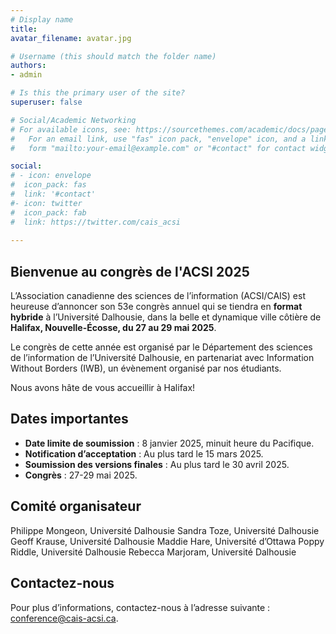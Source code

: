 ```yaml
---
# Display name
title: 	
avatar_filename: avatar.jpg

# Username (this should match the folder name)
authors:
- admin

# Is this the primary user of the site?
superuser: false

# Social/Academic Networking
# For available icons, see: https://sourcethemes.com/academic/docs/page-builder/#icons
#   For an email link, use "fas" icon pack, "envelope" icon, and a link in the
#   form "mailto:your-email@example.com" or "#contact" for contact widget.

social:
# - icon: envelope
#  icon_pack: fas
#  link: '#contact'
#- icon: twitter
#  icon_pack: fab
#  link: https://twitter.com/cais_acsi
  
---
```

## Bienvenue au congrès de l'ACSI 2025

L’Association canadienne des sciences de l’information (ACSI/CAIS) est heureuse d’annoncer son 53e congrès annuel qui se tiendra en <strong>format hybride</strong> à l’Université Dalhousie, dans la belle et dynamique ville côtière de <strong>Halifax, Nouvelle-Écosse, du 27 au 29 mai 2025</strong>.

Le congrès de cette année est organisé par le Département des sciences de l’information de l’Université Dalhousie, en partenariat avec Information Without Borders (IWB), un évènement organisé par nos étudiants. 

Nous avons hâte de vous accueillir à Halifax!

## Dates importantes
- <strong>Date limite de soumission</strong> : 8 janvier 2025, minuit heure du Pacifique.
- <strong>Notification d’acceptation</strong> : Au plus tard le 15 mars 2025.
- <strong>Soumission des versions finales</strong> : Au plus tard le 30 avril 2025.
- <strong>Congrès</strong> : 27-29 mai 2025.

## Comité organisateur
Philippe Mongeon, Université Dalhousie
Sandra Toze, Université Dalhousie
Geoff Krause, Université Dalhousie
Maddie Hare, Université d’Ottawa
Poppy Riddle, Université Dalhousie
Rebecca Marjoram, Université Dalhousie

## Contactez-nous
Pour plus d’informations, contactez-nous à l’adresse suivante : <a href=“mailto:conference@cais-acsi.ca”>conference@cais-acsi.ca</a>.
